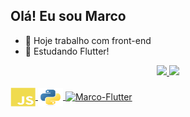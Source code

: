 ## Olá! Eu sou Marco 

- 🔭 Hoje trabalho com front-end
- 🌱 Estudando Flutter!

<div align="center">
  <a href="https://github.com/rafaballerini">
  <img height="150em" src="https://github-readme-stats.vercel.app/api?username=MharcoAlvez&show_icons=true&theme=dark&include_all_commits=true&count_private=true"/>
  <img height="150em" src="https://github-readme-stats.vercel.app/api/top-langs/?username=MharcoAlvez&layout=compact&langs_count=7&theme=dark"/>
</div>

  <div style="display: inline_block"><br>
  <img align="center" alt="Marco-Js" height="30" width="40" src="https://raw.githubusercontent.com/devicons/devicon/master/icons/javascript/javascript-plain.svg">
  <img align="center" alt="Marco-Python" height="30" width="40" src="https://raw.githubusercontent.com/devicons/devicon/master/icons/python/python-original.svg">
  <img align="center" alt="Marco-Flutter" height="30" width="40" src="https://cdn.jsdelivr.net/gh/devicons/devicon/icons/flutter/flutter-original.svg" />
 
</div>

  


